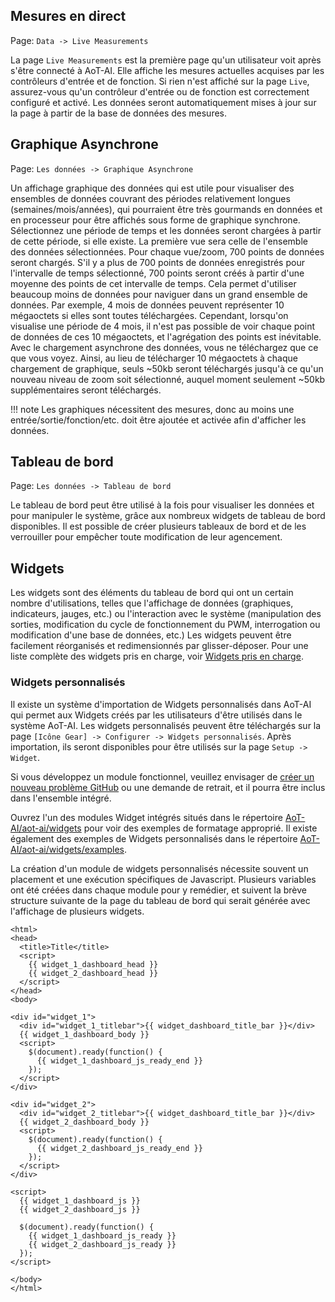 ## Mesures en direct

Page\: `Data -> Live Measurements`

La page `Live Measurements` est la première page qu'un utilisateur voit après s'être connecté à AoT-AI. Elle affiche les mesures actuelles acquises par les contrôleurs d'entrée et de fonction. Si rien n'est affiché sur la page `Live`, assurez-vous qu'un contrôleur d'entrée ou de fonction est correctement configuré et activé. Les données seront automatiquement mises à jour sur la page à partir de la base de données des mesures.

## Graphique Asynchrone

Page\: `Les données -> Graphique Asynchrone`

Un affichage graphique des données qui est utile pour visualiser des ensembles de données couvrant des périodes relativement longues (semaines/mois/années), qui pourraient être très gourmands en données et en processeur pour être affichés sous forme de graphique synchrone. Sélectionnez une période de temps et les données seront chargées à partir de cette période, si elle existe. La première vue sera celle de l'ensemble des données sélectionnées. Pour chaque vue/zoom, 700 points de données seront chargés. S'il y a plus de 700 points de données enregistrés pour l'intervalle de temps sélectionné, 700 points seront créés à partir d'une moyenne des points de cet intervalle de temps. Cela permet d'utiliser beaucoup moins de données pour naviguer dans un grand ensemble de données. Par exemple, 4 mois de données peuvent représenter 10 mégaoctets si elles sont toutes téléchargées. Cependant, lorsqu'on visualise une période de 4 mois, il n'est pas possible de voir chaque point de données de ces 10 mégaoctets, et l'agrégation des points est inévitable. Avec le chargement asynchrone des données, vous ne téléchargez que ce que vous voyez. Ainsi, au lieu de télécharger 10 mégaoctets à chaque chargement de graphique, seuls ~50kb seront téléchargés jusqu'à ce qu'un nouveau niveau de zoom soit sélectionné, auquel moment seulement ~50kb supplémentaires seront téléchargés.

!!! note
    Les graphiques nécessitent des mesures, donc au moins une entrée/sortie/fonction/etc. doit être ajoutée et activée afin d'afficher les données.

## Tableau de bord

Page\: `Les données -> Tableau de bord`

Le tableau de bord peut être utilisé à la fois pour visualiser les données et pour manipuler le système, grâce aux nombreux widgets de tableau de bord disponibles. Il est possible de créer plusieurs tableaux de bord et de les verrouiller pour empêcher toute modification de leur agencement.

## Widgets

Les widgets sont des éléments du tableau de bord qui ont un certain nombre d'utilisations, telles que l'affichage de données (graphiques, indicateurs, jauges, etc.) ou l'interaction avec le système (manipulation des sorties, modification du cycle de fonctionnement du PWM, interrogation ou modification d'une base de données, etc.) Les widgets peuvent être facilement réorganisés et redimensionnés par glisser-déposer. Pour une liste complète des widgets pris en charge, voir [Widgets pris en charge](Supported-Widgets.md).

### Widgets personnalisés

Il existe un système d'importation de Widgets personnalisés dans AoT-AI qui permet aux Widgets créés par les utilisateurs d'être utilisés dans le système AoT-AI. Les widgets personnalisés peuvent être téléchargés sur la page `[Icône Gear] -> Configurer -> Widgets personnalisés`. Après importation, ils seront disponibles pour être utilisés sur la page `Setup -> Widget`.

Si vous développez un module fonctionnel, veuillez envisager de [créer un nouveau problème GitHub](https://github.com/kizniche/AoT-AI/issues/new?assignees=&labels=&template=feature-request.md&title=New%20Module) ou une demande de retrait, et il pourra être inclus dans l'ensemble intégré.

Ouvrez l'un des modules Widget intégrés situés dans le répertoire [AoT-AI/aot-ai/widgets](https://github.com/kizniche/AoT-AI/tree/master/aot-ai/widgets/) pour voir des exemples de formatage approprié. Il existe également des exemples de Widgets personnalisés dans le répertoire [AoT-AI/aot-ai/widgets/examples](https://github.com/kizniche/AoT-AI/tree/master/aot-ai/widgets/examples).

La création d'un module de widgets personnalisés nécessite souvent un placement et une exécution spécifiques de Javascript. Plusieurs variables ont été créées dans chaque module pour y remédier, et suivent la brève structure suivante de la page du tableau de bord qui serait générée avec l'affichage de plusieurs widgets.

```angular2html
<html>
<head>
  <title>Title</title>
  <script>
    {{ widget_1_dashboard_head }}
    {{ widget_2_dashboard_head }}
  </script>
</head>
<body>

<div id="widget_1">
  <div id="widget_1_titlebar">{{ widget_dashboard_title_bar }}</div>
  {{ widget_1_dashboard_body }}
  <script>
    $(document).ready(function() {
      {{ widget_1_dashboard_js_ready_end }}
    });
  </script>
</div>

<div id="widget_2">
  <div id="widget_2_titlebar">{{ widget_dashboard_title_bar }}</div>
  {{ widget_2_dashboard_body }}
  <script>
    $(document).ready(function() {
      {{ widget_2_dashboard_js_ready_end }}
    });
  </script>
</div>

<script>
  {{ widget_1_dashboard_js }}
  {{ widget_2_dashboard_js }}

  $(document).ready(function() {
    {{ widget_1_dashboard_js_ready }}
    {{ widget_2_dashboard_js_ready }}
  });
</script>

</body>
</html>
```
